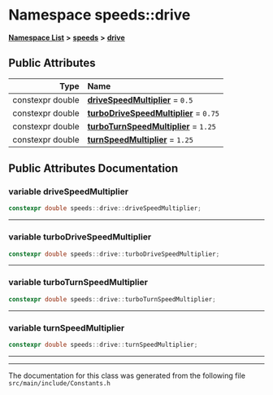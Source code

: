 

# Namespace speeds::drive



[**Namespace List**](namespaces.md) **>** [**speeds**](namespacespeeds.md) **>** [**drive**](namespacespeeds_1_1drive.md)


























## Public Attributes

| Type | Name |
| ---: | :--- |
|  constexpr double | [**driveSpeedMultiplier**](#variable-drivespeedmultiplier)   = `0.5`<br> |
|  constexpr double | [**turboDriveSpeedMultiplier**](#variable-turbodrivespeedmultiplier)   = `0.75`<br> |
|  constexpr double | [**turboTurnSpeedMultiplier**](#variable-turboturnspeedmultiplier)   = `1.25`<br> |
|  constexpr double | [**turnSpeedMultiplier**](#variable-turnspeedmultiplier)   = `1.25`<br> |












































## Public Attributes Documentation




### variable driveSpeedMultiplier 

```C++
constexpr double speeds::drive::driveSpeedMultiplier;
```




<hr>



### variable turboDriveSpeedMultiplier 

```C++
constexpr double speeds::drive::turboDriveSpeedMultiplier;
```




<hr>



### variable turboTurnSpeedMultiplier 

```C++
constexpr double speeds::drive::turboTurnSpeedMultiplier;
```




<hr>



### variable turnSpeedMultiplier 

```C++
constexpr double speeds::drive::turnSpeedMultiplier;
```




<hr>

------------------------------
The documentation for this class was generated from the following file `src/main/include/Constants.h`

